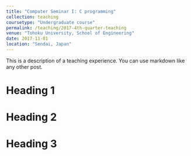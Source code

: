 ```yaml
---
title: "Computer Seminar I: C programming"
collection: teaching
coursetype: "Undergraduate course"
permalink: /teaching/2017-4th-quarter-teaching
venue: "Tohoku University, School of Engineering"
date: 2017-11-01
location: "Sendai, Japan"
---
```


This is a description of a teaching experience. You can use markdown like any other post.

Heading 1
======

Heading 2
======

Heading 3
======